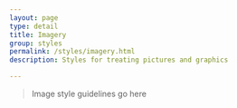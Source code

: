 ```yaml
---
layout: page
type: detail
title: Imagery
group: styles
permalink: /styles/imagery.html
description: Styles for treating pictures and graphics

---
```


> Image style guidelines go here
